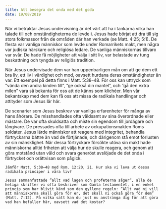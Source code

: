```yaml
---
title: Att besegra det onda med det goda
date: 19/08/2019
---
```


När vi betraktar Jesus undervisning är det värt att ha i tankarna vilka han talade till och omständigheterna de levde i. Jesus hade börjat att dra till sig stora folkmassor från de områden där han verkade (se Matt. 4:25; 5:1). De flesta var vanliga människor som levde under Romarrikets makt, men några var judiska härskare och religiösa ledare. De vanliga människornas tillvaro var svår. De hade få möjligheter att välja i sitt liv, var belastade av tung beskattning och tyngda av religiös tradition.

När Jesus undervisade dem var han uppenbarligen mån om att ge dem ett bra liv, ett liv i värdighet och mod, oavsett hurdana deras omständigheter än var. Ett exempel på detta finns i Matt. 5:38–48. För oss kan uttryck som ”vända den andra kinden till”, ”ge också din mantel”, och ”gå den extra milen” vara så bekanta för oss att de känns som klichéer. Men vår bekantskap med dem kan få oss att missa de radikala handlingar och attityder som Jesus lär här.

De scenarier som Jesus beskrev var vanliga erfarenheter för många av hans åhörare. De misshandlades ofta våldsamt av sina överordnade eller mästare. De var ofta skuldsatta och miste sin egendom till jordägare och långivare. De pressades ofta till arbete av ockupationsmakten Roms soldater. Jesus lärde människor att reagera med integritet, behandla förtryckarna bättre än vad de förtjänade, och därigenom stå emot förlusten av sin mänsklighet. När dessa förtryckare försökte utöva sin makt hade människorna alltid friheten att välja hur de skulle reagera, och genom att göra motstånd utan våld och svara generöst avslöjade de det onda i förtrycket och orättvisan som pågick.

`Jämför Matt. 5:38–48 med Rom. 12:20, 21. Hur ska vi leva ut dessa radikala principer i våra liv?`

`Jesus sammanfattade ”allt vad lagen och profeterna säger”, alla de heliga skrifter vi ofta beskriver som Gamla testamentet, i en enkel princip som har blivit känd som den gyllene regeln: ”Allt vad ni vill att människorna skall göra för er, det skall ni också göra för dem” (Matt. 7:12). På vilka sätt kan du just nu anstränga dig för att göra vad han befaller här, oavsett vad det kostar?`